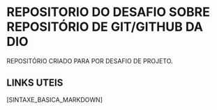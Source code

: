 # REPOSITORIO DO DESAFIO SOBRE REPOSITÓRIO DE GIT/GITHUB DA DIO
REPOSITÓRIO CRIADO PARA POR DESAFIO DE PROJETO.

## LINKS UTEIS 
[SINTAXE_BASICA_MARKDOWN]
